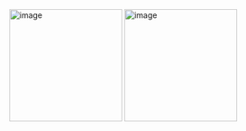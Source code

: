 <img width="200" alt="image" src="https://user-images.githubusercontent.com/31954987/221908303-4c42e26d-dfd7-4ce8-8038-f861eec69a4c.png">

<img width="200" alt="image" src="https://user-images.githubusercontent.com/31954987/221907759-9e8eb145-b5bd-48d3-a741-8162a91aa386.png">
